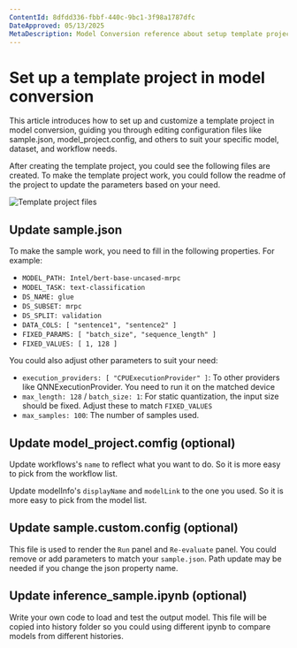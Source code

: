 ```yaml
---
ContentId: 8dfdd336-fbbf-440c-9bc1-3f98a1787dfc
DateApproved: 05/13/2025
MetaDescription: Model Conversion reference about setup template project.
---
```

# Set up a template project in model conversion
This article introduces how to set up and customize a template project in model conversion, guiding you through editing configuration files like sample.json, model_project.config, and others to suit your specific model, dataset, and workflow needs.

After creating the template project, you could see the following files are created. To make the template project work, you could follow the readme of the project to update the parameters based on your need.

![Template project files](../images/modelconversion//TemplateFiles.png)

## Update sample.json
To make the sample work, you need to fill in the following properties. For example:
- `MODEL_PATH: Intel/bert-base-uncased-mrpc`
- `MODEL_TASK: text-classification`
- `DS_NAME: glue`
- `DS_SUBSET: mrpc`
- `DS_SPLIT: validation`
- `DATA_COLS: [ "sentence1", "sentence2" ]`
- `FIXED_PARAMS: [ "batch_size", "sequence_length" ]`
- `FIXED_VALUES: [ 1, 128 ]`

You could also adjust other parameters to suit your need:

- `execution_providers: [ "CPUExecutionProvider" ]`: To other providers like QNNExecutionProvider. You need to run it on the matched device
- `max_length: 128` / `batch_size: 1`: For static quantization, the input size should be fixed. Adjust these to match `FIXED_VALUES`
- `max_samples: 100`: The number of samples used.

## Update model_project.comfig (optional)
Update workflows's `name` to reflect what you want to do. So it is more easy to pick from the workflow list.

Update modelInfo's `displayName` and `modelLink` to the one you used. So it is more easy to pick from the model list.

## Update sample.custom.config (optional)
This file is used to render the `Run` panel and `Re-evaluate` panel.
You could remove or add parameters to match your `sample.json`. Path update may be needed if you change the json property name.

## Update inference_sample.ipynb (optional)
Write your own code to load and test the output model. This file will be copied into history folder so you could using different ipynb to compare models from different histories.
